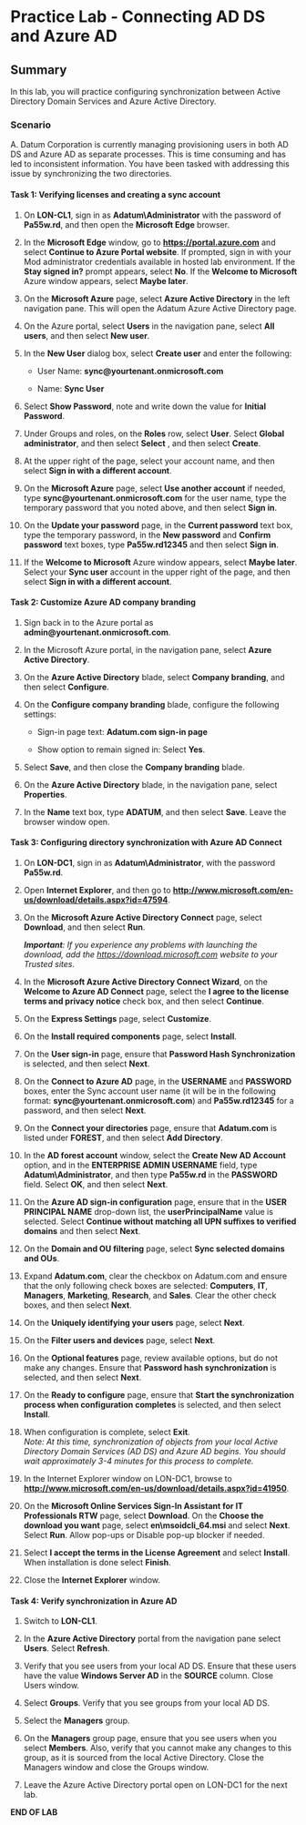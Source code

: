 # Practice Lab - Connecting AD DS and Azure AD

## Summary

In this lab, you will practice configuring synchronization between Active Directory Domain Services and Azure Active Directory.

### Scenario

A. Datum Corporation is currently managing provisioning users in both AD DS and Azure AD as separate processes.  This is time consuming and has led to inconsistent information. You have been tasked with addressing this issue by synchronizing the two directories.

#### Task 1: Verifying licenses and creating a sync account

1.  On **LON-CL1**, sign in as **Adatum\\Administrator** with the password of **Pa55w.rd**, and then open the
    **Microsoft Edge** browser.

2.  In the **Microsoft Edge** window, go to **https://portal.azure.com** and select **Continue to Azure Portal website**. If
    prompted, sign in with your Mod administrator credentials available in hosted lab
    environment. If the **Stay signed in?** prompt appears, select **No**. If the **Welcome to Microsoft** Azure window appears, select     **Maybe later**.

3.  On the **Microsoft Azure** page, select **Azure Active Directory** in the
    left navigation pane. This will open the Adatum Azure Active Directory page.

4.  On the Azure portal, select **Users** in the navigation pane, select **All
    users**, and then select **New user**.

5.  In the **New User** dialog box, select **Create user** and enter the following:

    -  User Name: **sync\@yourtenant.onmicrosoft.com**

    -  Name: **Sync User**

6.  Select **Show Password**, note and write down the value for **Initial Password**.

7. Under Groups and roles, on the **Roles** row, select **User**. 
    Select **Global administrator**, and then select **Select** , and
    then select **Create**.

8.  At the upper right of the page, select your account name, and then select
    **Sign in with a different account**.

9. On the **Microsoft Azure** page, select **Use another account** if needed,
    type **sync\@yourtenant.onmicrosoft.com** for the user name, type the
    temporary password that you noted above, and then select **Sign in**.

10. On the **Update your password** page, in the **Current password** text box,
    type the temporary password, in the **New password** and **Confirm
    password** text boxes, type **Pa55w.rd12345** and then select **Sign in**.

11. If the **Welcome to Microsoft** Azure window appears, select **Maybe later**.
    Select your **Sync user** account in the upper right of the page, and then
    select **Sign in with a different account**.

#### Task 2: Customize Azure AD company branding

1.  Sign back in to the Azure portal as **admin\@yourtenant.onmicrosoft.com**. 

2.  In the Microsoft Azure portal, in the navigation pane, select **Azure Active
    Directory**.

3.  On the **Azure Active Directory** blade, select **Company branding**, and
    then select **Configure**.

4.  On the **Configure company branding** blade, configure the following
    settings:

    -  Sign-in page text: **Adatum.com sign-in page**

    -  Show option to remain signed in: Select **Yes**.

5.  Select **Save**, and then close the **Company branding** blade.

6.  On the **Azure Active Directory** blade, in the navigation pane, select
    **Properties**.

7.  In the **Name** text box, type **ADATUM**, and then select **Save**. Leave the browser
    window open.

#### Task 3: Configuring directory synchronization with Azure AD Connect

1.  On **LON-DC1**, sign in as **Adatum\\Administrator**, with
    the password **Pa55w.rd**.

2.  Open **Internet Explorer**, and then go to
    **http://www.microsoft.com/en-us/download/details.aspx?id=47594**.

3.  On the **Microsoft Azure Active Directory Connect** page, select
    **Download**, and then select **Run**. 
    
    _**Important**: If you experience any problems
    with launching the download, add the https://download.microsoft.com website
    to your Trusted sites._

4.  In the **Microsoft Azure Active Directory Connect Wizard**, on the **Welcome
    to Azure AD Connect** page, select the **I agree to the license terms and
    privacy notice** check box, and then select **Continue**.

5.  On the **Express Settings** page, select **Customize**.

6.  On the **Install required components** page, select **Install**.

7.  On the **User sign-in** page, ensure that **Password Hash Synchronization**
    is selected, and then select **Next**.

8.  On the **Connect to Azure AD** page, in the **USERNAME** and **PASSWORD**
    boxes, enter the Sync account user name (it will be in the following format:
    **sync\@yourtenant.onmicrosoft.com**) and **Pa55w.rd12345** for a password, and
    then select **Next**.

9.  On the **Connect your directories** page, ensure that **Adatum.com** is listed
    under **FOREST**, and then select **Add Directory**.

10. In the **AD forest account** window, select the **Create New AD Account**
    option, and in the **ENTERPRISE ADMIN USERNAME** field, type
    **Adatum\\Administrator**, and then type **Pa55w.rd** in the **PASSWORD**
    field. Select **OK**, and then select **Next**.

11. On the **Azure AD sign-in configuration** page, ensure that in the **USER
    PRINCIPAL NAME** drop-down list, the **userPrincipalName** value is
    selected. Select **Continue without matching all UPN suffixes to verified
    domains** and then select **Next**.

12. On the **Domain and OU filtering** page, select **Sync selected domains and
    OUs**.

13. Expand **Adatum.com**, clear the checkbox on Adatum.com and ensure that the
    only following check boxes are selected: **Computers**, **IT**,
    **Managers**, **Marketing**, **Research**, and **Sales**. Clear the other
    check boxes, and then select **Next**.

14. On the **Uniquely identifying your users** page, select **Next**.

15. On the **Filter users and devices** page, select **Next**.

16. On the **Optional features** page, review available options, but do not make
    any changes. Ensure that **Password hash synchronization** is selected, and
    then select **Next**.

17. On the **Ready to configure** page, ensure that **Start the synchronization
    process when configuration completes** is selected, and then select
    **Install**.

18. When configuration is complete, select **Exit**.  
    _Note: At this time, synchronization of objects from your local Active Directory
    Domain Services (AD DS) and Azure AD begins. You should wait approximately
    3-4 minutes for this process to complete._

19. In the Internet Explorer window on LON-DC1, browse to
    **http://www.microsoft.com/en-us/download/details.aspx?id=41950**.

20. On the **Microsoft Online Services Sign-In Assistant for IT Professionals
    RTW** page, select **Download**. On the **Choose the download you want** page,
    select **en\\msoidcli_64.msi** and select **Next**. Select **Run**. Allow pop-ups
    or Disable pop-up blocker if needed.

21. Select **I accept the terms in the License Agreement** and select **Install**.
    When installation is done select **Finish**.
    
22. Close the **Internet Explorer** window.

#### Task 4: Verify synchronization in Azure AD

1.  Switch to **LON-CL1**.

2.  In the **Azure Active Directory** portal from the navigation pane select **Users**. Select **Refresh**.

3.  Verify that you see users from your local AD DS. Ensure that these users
    have the value **Windows Server AD** in the **SOURCE** column. Close Users
    window.

4.  Select **Groups**. Verify that you see groups from your local AD DS.

5.  Select the **Managers** group.

6.  On the **Managers** group page, ensure that you see users when you select
    **Members**. Also, verify that you cannot make any changes to this group, as
    it is sourced from the local Active Directory. Close the Managers window and
    close the Groups window.

7.  Leave the Azure Active Directory portal open on LON-DC1 for the next lab.

**END OF LAB**
